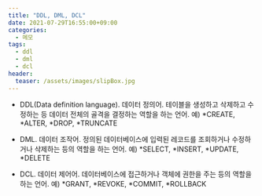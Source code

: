 ```yaml
---
title: "DDL, DML, DCL"
date: 2021-07-29T16:55:00+09:00
categories:
  - 메모
tags:
  - ddl
  - dml
  - dcl
header:
  teaser: /assets/images/slipBox.jpg
---
```


* DDL(Data definition language). 데이터 정의어. 테이블을 생성하고 삭제하고 수정하는 등 데이터 전체의 골격을 결정하는 역할을 하는 언어. 
예) *CREATE, *ALTER, *DROP, *TRUNCATE

* DML. 데이터 조작어. 정의된 데이터베이스에 입력된 레코드를 조회하거나 수정하거나 삭제하는 등의 역할을 하는 언어. 
예) *SELECT, *INSERT, *UPDATE, *DELETE

* DCL. 데이터 제어어. 데이터베이스에 접근하거나 객체에 권한을 주는 등의 역할을 하는 언어. 
예) *GRANT, *REVOKE, *COMMIT, *ROLLBACK